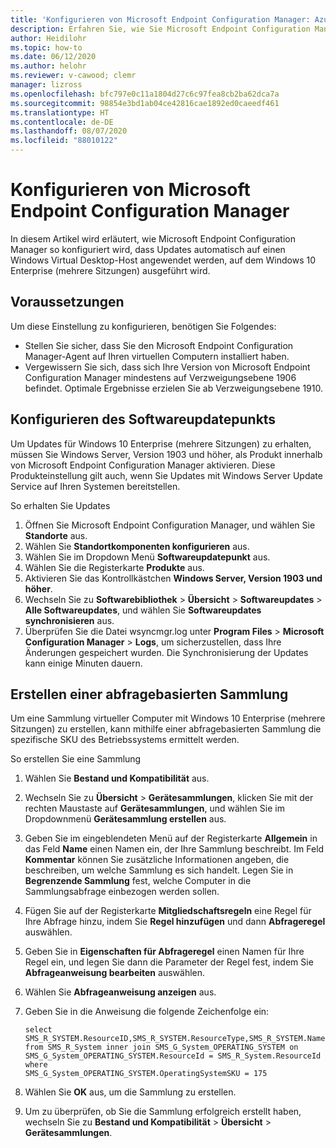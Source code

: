 ```yaml
---
title: 'Konfigurieren von Microsoft Endpoint Configuration Manager: Azure'
description: Erfahren Sie, wie Sie Microsoft Endpoint Configuration Manager konfigurieren, um Softwareupdates für Windows 10 Enterprise (mehrere Sitzungen) unter Windows Virtual Desktop bereitzustellen.
author: Heidilohr
ms.topic: how-to
ms.date: 06/12/2020
ms.author: helohr
ms.reviewer: v-cawood; clemr
manager: lizross
ms.openlocfilehash: bfc797e0c11a1804d27c6c97fea8cb2ba62dca7a
ms.sourcegitcommit: 98854e3bd1ab04ce42816cae1892ed0caeedf461
ms.translationtype: HT
ms.contentlocale: de-DE
ms.lasthandoff: 08/07/2020
ms.locfileid: "88010122"
---
```

# <a name="configure-microsoft-endpoint-configuration-manager"></a>Konfigurieren von Microsoft Endpoint Configuration Manager

In diesem Artikel wird erläutert, wie Microsoft Endpoint Configuration Manager so konfiguriert wird, dass Updates automatisch auf einen Windows Virtual Desktop-Host angewendet werden, auf dem Windows 10 Enterprise (mehrere Sitzungen) ausgeführt wird.

## <a name="prerequisites"></a>Voraussetzungen

Um diese Einstellung zu konfigurieren, benötigen Sie Folgendes:

   - Stellen Sie sicher, dass Sie den Microsoft Endpoint Configuration Manager-Agent auf Ihren virtuellen Computern installiert haben.
   - Vergewissern Sie sich, dass sich Ihre Version von Microsoft Endpoint Configuration Manager mindestens auf Verzweigungsebene 1906 befindet. Optimale Ergebnisse erzielen Sie ab Verzweigungsebene 1910.

## <a name="configure-the-software-update-point"></a>Konfigurieren des Softwareupdatepunkts

Um Updates für Windows 10 Enterprise (mehrere Sitzungen) zu erhalten, müssen Sie Windows Server, Version 1903 und höher, als Produkt innerhalb von Microsoft Endpoint Configuration Manager aktivieren. Diese Produkteinstellung gilt auch, wenn Sie Updates mit Windows Server Update Service auf Ihren Systemen bereitstellen.

So erhalten Sie Updates

1. Öffnen Sie Microsoft Endpoint Configuration Manager, und wählen Sie **Standorte** aus.
2. Wählen Sie **Standortkomponenten konfigurieren** aus.
3. Wählen Sie im Dropdown Menü **Softwareupdatepunkt** aus.
4. Wählen Sie die Registerkarte **Produkte** aus.
5. Aktivieren Sie das Kontrollkästchen **Windows Server, Version 1903 und höher**.
6. Wechseln Sie zu **Softwarebibliothek** > **Übersicht** > **Softwareupdates** > **Alle Softwareupdates**, und wählen Sie **Softwareupdates synchronisieren** aus.
7. Überprüfen Sie die Datei wsyncmgr.log unter **Program Files** > **Microsoft Configuration Manager** > **Logs**, um sicherzustellen, dass Ihre Änderungen gespeichert wurden. Die Synchronisierung der Updates kann einige Minuten dauern.

## <a name="create-a-query-based-collection"></a>Erstellen einer abfragebasierten Sammlung

Um eine Sammlung virtueller Computer mit Windows 10 Enterprise (mehrere Sitzungen) zu erstellen, kann mithilfe einer abfragebasierten Sammlung die spezifische SKU des Betriebssystems ermittelt werden.

So erstellen Sie eine Sammlung

1. Wählen Sie **Bestand und Kompatibilität** aus.
2. Wechseln Sie zu **Übersicht** > **Gerätesammlungen**, klicken Sie mit der rechten Maustaste auf **Gerätesammlungen**, und wählen Sie im Dropdownmenü **Gerätesammlung erstellen** aus.
3. Geben Sie im eingeblendeten Menü auf der Registerkarte **Allgemein** in das Feld **Name** einen Namen ein, der Ihre Sammlung beschreibt. Im Feld **Kommentar** können Sie zusätzliche Informationen angeben, die beschreiben, um welche Sammlung es sich handelt. Legen Sie in **Begrenzende Sammlung** fest, welche Computer in die Sammlungsabfrage einbezogen werden sollen.
4. Fügen Sie auf der Registerkarte **Mitgliedschaftsregeln** eine Regel für Ihre Abfrage hinzu, indem Sie **Regel hinzufügen** und dann **Abfrageregel** auswählen.
5. Geben Sie in **Eigenschaften für Abfrageregel** einen Namen für Ihre Regel ein, und legen Sie dann die Parameter der Regel fest, indem Sie **Abfrageanweisung bearbeiten** auswählen.
6. Wählen Sie **Abfrageanweisung anzeigen** aus.
7. Geben Sie in die Anweisung die folgende Zeichenfolge ein:

    ```syntax
    select
    SMS_R_SYSTEM.ResourceID,SMS_R_SYSTEM.ResourceType,SMS_R_SYSTEM.Name,SMS_R_SYSTEM.SMSUniqueIdentifier,SMS_R_SYSTEM.ResourceDomainORWorkgroup,SMS_R_SYSTEM.Client
    from SMS_R_System inner join SMS_G_System_OPERATING_SYSTEM on
    SMS_G_System_OPERATING_SYSTEM.ResourceId = SMS_R_System.ResourceId where
    SMS_G_System_OPERATING_SYSTEM.OperatingSystemSKU = 175
    ```

8. Wählen Sie **OK** aus, um die Sammlung zu erstellen.
9. Um zu überprüfen, ob Sie die Sammlung erfolgreich erstellt haben, wechseln Sie zu **Bestand und Kompatibilität** > **Übersicht** > **Gerätesammlungen**.
